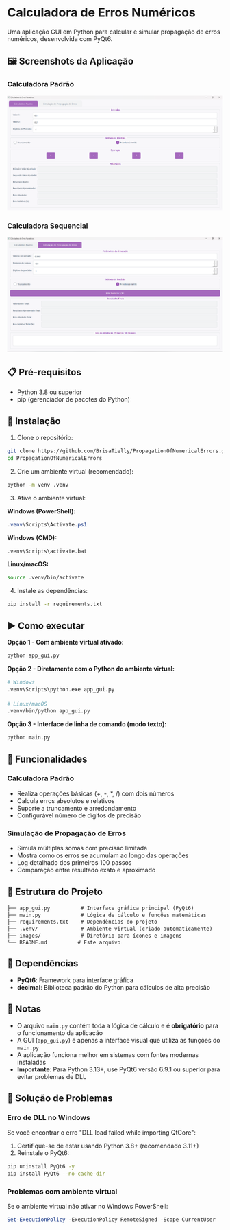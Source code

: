 # Calculadora de Erros Numéricos

Uma aplicação GUI em Python para calcular e simular propagação de erros numéricos, desenvolvida com PyQt6.

## 🖼️ Screenshots da Aplicação

### Calculadora Padrão
![Calculadora Padrão](https://github.com/BrisaTielly/PropagationOfNumericalErrors/blob/main/images/Screenshot_120.png)

### Calculadora Sequencial
![Simulação de Propagação de Erros](https://github.com/BrisaTielly/PropagationOfNumericalErrors/blob/main/images/Screenshot_121.png)

## 📋 Pré-requisitos

- Python 3.8 ou superior
- pip (gerenciador de pacotes do Python)

## 🚀 Instalação

1. Clone o repositório:
```bash
git clone https://github.com/BrisaTielly/PropagationOfNumericalErrors.git
cd PropagationOfNumericalErrors
```

2. Crie um ambiente virtual (recomendado):
```bash
python -m venv .venv
```

3. Ative o ambiente virtual:

**Windows (PowerShell):**
```powershell
.venv\Scripts\Activate.ps1
```

**Windows (CMD):**
```cmd
.venv\Scripts\activate.bat
```

**Linux/macOS:**
```bash
source .venv/bin/activate
```

4. Instale as dependências:
```bash
pip install -r requirements.txt
```

## ▶️ Como executar

**Opção 1 - Com ambiente virtual ativado:**
```bash
python app_gui.py
```

**Opção 2 - Diretamente com o Python do ambiente virtual:**
```bash
# Windows
.venv\Scripts\python.exe app_gui.py

# Linux/macOS
.venv/bin/python app_gui.py
```

**Opção 3 - Interface de linha de comando (modo texto):**
```bash
python main.py
```

## 🎯 Funcionalidades

### Calculadora Padrão
- Realiza operações básicas (+, -, *, /) com dois números
- Calcula erros absolutos e relativos
- Suporte a truncamento e arredondamento
- Configurável número de dígitos de precisão

### Simulação de Propagação de Erros
- Simula múltiplas somas com precisão limitada
- Mostra como os erros se acumulam ao longo das operações
- Log detalhado dos primeiros 100 passos
- Comparação entre resultado exato e aproximado


## 📁 Estrutura do Projeto

```
├── app_gui.py          # Interface gráfica principal (PyQt6)
├── main.py             # Lógica de cálculo e funções matemáticas
├── requirements.txt    # Dependências do projeto
├── .venv/              # Ambiente virtual (criado automaticamente)
├── images/             # Diretório para ícones e imagens
└── README.md          # Este arquivo
```

## 🔧 Dependências

- **PyQt6**: Framework para interface gráfica
- **decimal**: Biblioteca padrão do Python para cálculos de alta precisão

## 📝 Notas

- O arquivo `main.py` contém toda a lógica de cálculo e é **obrigatório** para o funcionamento da aplicação
- A GUI (`app_gui.py`) é apenas a interface visual que utiliza as funções do `main.py`
- A aplicação funciona melhor em sistemas com fontes modernas instaladas
- **Importante**: Para Python 3.13+, use PyQt6 versão 6.9.1 ou superior para evitar problemas de DLL

## 🐛 Solução de Problemas

### Erro de DLL no Windows
Se você encontrar o erro "DLL load failed while importing QtCore":
1. Certifique-se de estar usando Python 3.8+ (recomendado 3.11+)
2. Reinstale o PyQt6:
```bash
pip uninstall PyQt6 -y
pip install PyQt6 --no-cache-dir
```

### Problemas com ambiente virtual
Se o ambiente virtual não ativar no Windows PowerShell:
```powershell
Set-ExecutionPolicy -ExecutionPolicy RemoteSigned -Scope CurrentUser
```
